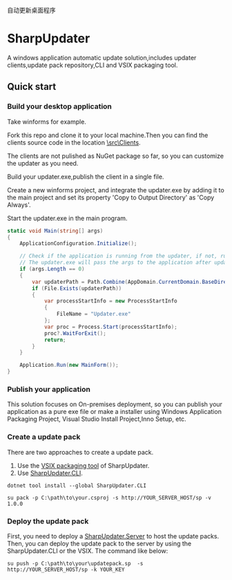 自动更新桌面程序

# SharpUpdater
A windows application automatic update solution,includes updater clients,update pack repository,CLI and VSIX packaging tool.

## Quick start

### Build your desktop application
Take winforms for example.

Fork this repo and clone it to your local machine.Then you can find the clients source code in the location [\src\Clients](src/Clients).

The clients are not pulished as NuGet package so far, so you can customize the updater as you need.

Build your updater.exe,publish the client in a single file.

Create a new winforms project, and integrate the updater.exe by adding it to the main project and set its property 'Copy to Output Directory' as 'Copy Always'.

Start the updater.exe in the main program.
```csharp
static void Main(string[] args)
{
    ApplicationConfiguration.Initialize();

    // Check if the application is running from the updater, if not, run the updater.
    // The updater.exe will pass the args to the application after updating to avoid checking again.
    if (args.Length == 0)
    {
        var updaterPath = Path.Combine(AppDomain.CurrentDomain.BaseDirectory, "Updater.exe");
        if (File.Exists(updaterPath))
        {
            var processStartInfo = new ProcessStartInfo
            {
                FileName = "Updater.exe"
            };
            var proc = Process.Start(processStartInfo);
            proc?.WaitForExit();
            return;
        }
    }

    Application.Run(new MainForm());
}
```

### Publish your application 
This solution focuses on On-premises deployment, so you can publish your application as a pure exe file or make a installer using Windows Application Packaging Project,
Visual Studio Install Project,Inno Setup, etc.

### Create a update pack
There are two approaches to create a update pack.
1. Use the [VSIX packaging tool](https://marketplace.visualstudio.com/items?itemName=CnSharpStudio.SharpUpdater) of SharpUpdater.
2. Use [SharpUpdater.CLI](https://www.nuget.org/packages/SharpUpdater.CLI).
```
dotnet tool install --global SharpUpdater.CLI

su pack -p C:\path\to\your.csproj -s http://YOUR_SERVER_HOST/sp -v 1.0.0
```

### Deploy the update pack
First, you need to deploy a [SharpUpdater.Server](https://github.com/cnsharp/SharpUpdater.Server) to host the update packs.
Then, you can deploy the update pack to the server by using the SharpUpdater.CLI or the VSIX.
The command like below:
```
su push -p C:\path\to\your\updatepack.sp  -s http://YOUR_SERVER_HOST/sp -k YOUR_KEY
```
